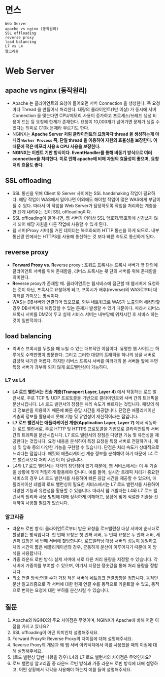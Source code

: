 # 면스

```
Web Server
apache vs nginx (동작원리)
SSL offloading
reverse proxy
load balancing
L7 vs L4
알고리즘
```

# Web Server

## apache vs nginx (동작원리)

- Apache 는 클라이언트의 요청이 들어오면 서버 Connection 을 생성한다. 즉 요청마다 Thread 을 만들어서 처리한다. 대량의 클라이언트(1만 이상) 가 동시에 서버 Connection 을 맺는다면 CPU/메모리 사용이 증가하고 프로세스/쓰레드 생성 비용이 드는 등 요청에 한계가 존재한다. 요청이 10,000개가 넘어가면 문제가 생길 수 있다는 의미로 C10k 문제라 부르기도 한다.
- NGINX는 **Apache Server 처럼 클라이언트의 요청마다 thread 을 생성하는게 아니라 `Worker Process` 즉, 단일 thread 을 이용하여 자원의 효율성을 보장한다. 이때문에 적은 메모리 사용 & CPU 사용을 보장한다.**
- **NGINX는 이벤트 기반 방식이다. EventHandler를 통해 비동기 방식으로 여러 connection을 처리한다. 이로 인해 apache에 비해 자원의 효율성이 좋으며, 요청 처리 효율도 좋다.**

## SSL offloading

- SSL 통신을 위해 Client 와 Server 사이에는 SSL handshaking 작업이 필요하다. 해당 작업이 WAS에서 일어나면 이외에도 해야할 작업이 많은 WAS에게 부담이 될 수 있다. 따라서 이 작업을 Web Server가 담당하도록 작업을 처리하는 계층을 한 단계 내려주는 것이 SSL offloading이다.
- SSL offloading이 일어나면, 웹 서버가 더이상 SSL 암호화/복호화에 신경쓰지 않게 되어 해당 자원을 다른 작업에 사용할 수 있게 된다.
- 웹 서버(Proxy 서버)를 거친 데이터는 복호화되어 HTTP 통신을 하게 되므로. 내부 통신망 안에서는 HTTPS를 사용해 통신하는 것 보다 빠른 속도로 통신하게 된다.

## reverse proxy

- ****Forward Proxy vs. R****everse proxy : 포워드 프록시는 프록시 서버가 앞 단의에 클라이언트 서버를 위해 존재함을, 리버스 프록시는 뒷 단의 서버를 위해 존재함을 의미한다.
- ****R****everse proxy가 존재할 때. 클라이언트는 웹서비스에 접근할 때 웹서버에 요청하는 것이 아닌, 프록시로 요청하게 되고, 프록시가 배후(reverse)의 WAS로부터 데이터를 가져오는 방식이다.
- WAS는 DB서버와 연결되어 있으므로, 외부 네트워크로 WAS가 노출되어 해킹당할 경우 DB서버까지 해킹당할 수 있는 문제가 발생할 수 있기 때문이다.
  따라서 리버스 프록시 서버를 DMZ에 두고 실제 서비스 서버는 내부망에 위치시킨 후 서비스 하는 것이 일반적이다.

## load balancing

- 리버스 프록시를 두었을 때 누릴 수 있는 대표적인 이점이다. 유명한 웹 사이트는 하루에도 수백만명이 방문한다. 그리고 그러한 대량의 트래픽을 하나의 싱글 서버로 감당해 내기란 어렵다. 하지만 리버스 프록시 서버를 여러개의 본 서버들 앞에 두면 특정 서버가 과부화 되지 않게 로드밸런싱이 가능하다.

### L7 vs L4

- **L4 로드 밸런서는 전송 계층(Transport Layer, Layer 4)** 에서 작동하는 로드 밸런서로, 주로 TCP 및 UDP 프로토콜을 기반으로 클라이언트와 서버 간의 트래픽을 분산시킵니다. L4 로드 밸런서의 장점은 처리 속도가 빠르다는 것입니다. 패킷의 헤더 정보만을 이용하기 때문에 빠른 응답 시간을 제공합니다. 단점은 애플리케이션 계층의 정보를 활용하지 못해 기능 및 유연성이 제한적이라는 점입니다.
- **L7 로드 밸런서는 애플리케이션 계층(Application Layer, Layer 7)** 에서 작동하는 로드 밸런서로, 주로 HTTP 및 HTTPS 프로토콜을 기반으로 클라이언트와 서버 간의 트래픽을 분산시킵니다. L7 로드 밸런서의 장점은 다양한 기능 및 유연성을 제공한다는 것입니다. 요청 내용을 분석하여 특정 요청을 특정 서버로 전달하거나, 캐싱 및 압축 등의 다양한 기능을 구현할 수 있습니다. 단점은 처리 속도가 상대적으로 느리다는 점입니다. 패킷의 애플리케이션 계층 정보를 분석해야 하기 때문에 L4 로드 밸런서보다 처리 시간이 더 걸립니다.
- L4와 L7 로드 밸런서는 각각의 장단점이 있기 때문에, 웹 서비스에서는 이 두 기술을 상황에 맞게 적절하게 활용해야 합니다. 예를 들어, 실시간 트래픽 처리가 중요한 서비스의 경우 L4 로드 밸런서를 사용하여 빠른 응답 시간을 제공할 수 있으며, 애플리케이션 레벨의 로드 밸런싱이 필요한 서비스에서는 L7 로드 밸런서를 사용하여 다양한 기능과 유연성을 활용할 수 있습니다. 따라서 웹 개발자는 L4와 L7 로드 밸런서의 원리와 사용 방법에 대해 정확하게 이해하고, 상황에 맞게 적절한 기술을 선택하여 사용할 필요가 있습니다.

### 알고리즘

- 라운드 로빈 방식: 클라이언트로부터 받은 요청을 로드밸런싱 대상 서버에 순서대로 할당받는 방식입니다. 첫 번째 요청은 첫 번째 서버, 두 번째 요청은 두 번째 서버, 세 번째 요청은 세 번째 서버에 할당합니다. 로드밸러닝 대상 서버의 성능이 동일하고 처리 시간이 짧은 애플리케이션의 경우, 균등하게 분산이 이루어지기 때문에 이 방식을 사용합니다.
- 가중 라운드 로빈 방식: 실제 서버에 서로 다른 처리 용량을 지정할 수 있습니다. 각 서버에 가중치를 부여할 수 있으며, 여기서 지정한 정숫값을 통해 처리 용량을 정합니다.
- 최소 연결 방식:연결 수가 가장 적은 서버에 네트워크 연결방향을 정합니다. 동적인 분산 알고리즘으로 각 서버에 대한 현재 연결 수를 동적으로 카운트할 수 있고, 동적으로 변하는 요청에 대한 부하를 분산시킬 수 있습니다.

## 질문

1. Apache와 NGINX의 주요 차이점은 무엇이며, NGINX가 Apache에 비해 어떤 이점을 가지고 있나요?
2. SSL offloading이 어떤 의미인지 설명해주세요.
3. Forward Proxy와 Reverse Proxy의 차이점에 대해 설명해주세요.
4. Reverse Proxy의 개념과 왜 웹 서버 아키텍처에서 이를 사용했을 때의 이점에 대해 설명해주세요.
5. (로드 밸런싱 답변 나왔을 경우) L4와 L7 로드 밸런서의 차이점은 무엇인가요?
6. 로드 밸런싱 알고리즘 중 라운드 로빈 방식과 가중 라운드 로빈 방식에 대해 설명하고, 어떤 상황에서 각각을 사용해야 하는지 예를 들어 설명해주세요.